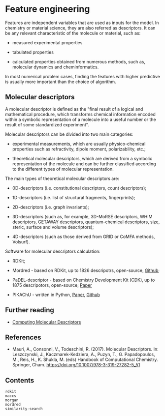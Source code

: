 # Feature engineering

Features are independent variables that are used as inputs for the model. In chemistry or material science, they are also referred as descriptors. It can be any relevant characteristic of the molecule or material, such as:

- measured experimental properties

- tabulated properties

- calculated properties obtained from numerous methods, such as, molecular dynamics and cheminformatics.

In most numerical problem cases, finding the features with higher predictive is usually more important than the choice of algorithm.


## Molecular descriptors

A molecular descriptor is defined as the "final result of a logical and mathematical procedure, which transforms chemical information encoded within a symbolic representation of a molecule into a useful number or the result of some standardized experiment".

Molecular descriptors can be divided into two main categories: 

- experimental measurements, which are usually  physico-chemical properties such as refractivity, dipole moment, polarizability, etc.; 

- theoretical molecular descriptors, which are derived from a symbolic representation of the molecule and can be further classified according to the different types of molecular representation.

The main types of theoretical molecular descriptors are: 

- 0D-descriptors (i.e. constitutional descriptors, count descriptors);

- 1D-descriptors (i.e. list of structural fragments, fingerprints);

- 2D-descriptors (i.e. graph invariants);

- 3D-descriptors (such as, for example, 3D-MoRSE descriptors, WHIM descriptors, GETAWAY descriptors, quantum-chemical descriptors, size, steric, surface and volume descriptors);

- 4D-descriptors (such as those derived from GRID or CoMFA methods, Volsurf). 


Software for molecular descriptors calculation:

- RDKit;

- Mordred - based on RDKit, up to 1826 descripotrs, open-source, [Github](https://github.com/mordred-descriptor/mordred);

- PaDEL-descriptor - based on Chemistry Development Kit (CDK), up to 1875 descripotors, open-source; [Paper]( https://doi.org/10.1002/jcc.21707)

- PIKAChU - written in Python, [Paper](https://doi.org/10.1186/s13321-022-00616-5), [Github](https://github.com/BTheDragonMaster/pikachu)


## Further reading

- [Computing Molecular Descriptors](https://drzinph.com/computing-molecular-descriptors-intro/)


## References

- Mauri, A., Consonni, V., Todeschini, R. (2017). Molecular Descriptors. In: Leszczynski, J., Kaczmarek-Kedziera, A., Puzyn, T., G. Papadopoulos, M., Reis, H., K. Shukla, M. (eds) Handbook of Computational Chemistry. Springer, Cham. https://doi.org/10.1007/978-3-319-27282-5_51


## Contents

```{toctree}
rdkit
maccs
morgan
mordred
similarity-search
```
